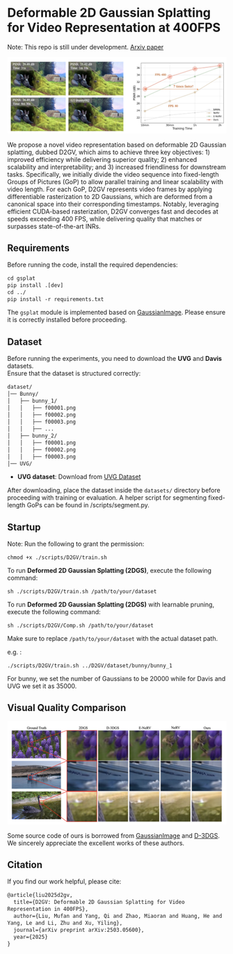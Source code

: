 # **Deformable 2D Gaussian Splatting for Video Representation at 400FPS**
Note: This repo is still under development.
[Arxiv paper](https://arxiv.org/abs/2503.05600)

![Our method achieves high-quality rendering with fast convergence and rendering speed. It delivers competitive results within just 2 minutes of training for a single group of pictures (GoP). For a fair comparison, we aggregate the total training time across all GoPs, as shown on the right, which still offers faster convergence compared to INRs. The circle size indicates the decoding FPS.](./img/overview.png)

We propose a novel video representation based on deformable 2D Gaussian splatting, dubbed D2GV, which aims to achieve three key objectives: 1) improved efficiency while delivering superior quality; 2) enhanced scalability and interpretability; and 3) increased friendliness for downstream tasks. Specifically, we initially divide the video sequence into fixed-length Groups of Pictures (GoP) to allow parallel training and linear scalability with video length. For each GoP, D2GV represents video frames by applying differentiable rasterization to 2D Gaussians, which are deformed from a canonical space into their corresponding timestamps. Notably, leveraging efficient CUDA-based rasterization, D2GV converges fast and decodes at speeds exceeding 400 FPS, while delivering quality that matches or surpasses state-of-the-art INRs. 

## **Requirements**

Before running the code, install the required dependencies:

```
cd gsplat
pip install .[dev]
cd ../
pip install -r requirements.txt
```

The `gsplat` module is implemented based on [GaussianImage](https://github.com/Xinjie-Q/GaussianImage). Please ensure it is correctly installed before proceeding.

## **Dataset**
Before running the experiments, you need to download the **UVG** and **Davis** datasets.  
Ensure that the dataset is structured correctly:

```
dataset/
│── Bunny/
│   ├── bunny_1/
│   │   ├── f00001.png
│   │   ├── f00002.png
│   │   ├── f00003.png
│   │   ├── ...
│   ├── bunny_2/
│   │   ├── f00001.png
│   │   ├── f00002.png
│   │   ├── f00003.png
│── UVG/
```

- **UVG dataset**: Download from [UVG Dataset](https://ultravideo.fi/dataset.html)

After downloading, place the dataset inside the `datasets/` directory before proceeding with training or evaluation.
A helper script for segmenting fixed-length GoPs can be found in /scripts/segment.py.

## **Startup**
Note: Run the following to grant the permission:
```
chmod +x ./scripts/D2GV/train.sh
```
To run **Deformed 2D Gaussian Splatting (2DGS)**, execute the following command:

```
sh ./scripts/D2GV/train.sh /path/to/your/dataset
```

To run **Deformed 2D Gaussian Splatting (2DGS)** with learnable pruning, execute the following command:

```
sh ./scripts/D2GV/Comp.sh /path/to/your/dataset
```

Make sure to replace `/path/to/your/dataset` with the actual dataset path.

e.g. :

```
./scripts/D2GV/train.sh ../D2GV/dataset/bunny/bunny_1
```

For bunny, we set the number of Gaussians to be 20000 while for Davis and UVG we set it as 35000.

## **Visual Quality Comparison**

![Our method achieves best quality compared to competitive INR-based and GS-based methods.](./img/vis.png)

Some source code of ours is borrowed from [GaussianImage](https://github.com/Xinjie-Q/GaussianImage) and [D-3DGS](https://github.com/ingra14m/Deformable-3D-Gaussians). We sincerely appreciate the excellent works of these authors.
## **Citation**
If you find our work helpful, please cite:
```
@article{liu2025d2gv,
  title={D2GV: Deformable 2D Gaussian Splatting for Video Representation in 400FPS},
  author={Liu, Mufan and Yang, Qi and Zhao, Miaoran and Huang, He and Yang, Le and Li, Zhu and Xu, Yiling},
  journal={arXiv preprint arXiv:2503.05600},
  year={2025}
}
```
